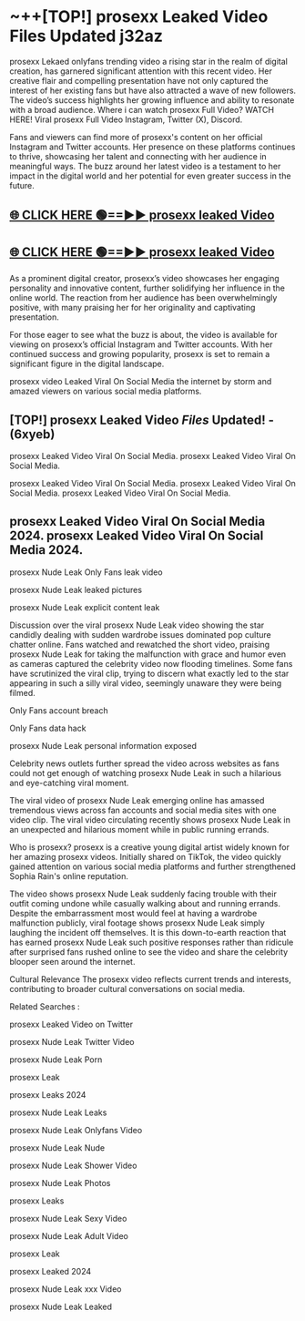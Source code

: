 # ~++[TOP!] prosexx Leaked Video Files Updated j32az

 prosexx Lekaed onlyfans trending video a rising star in the realm of digital creation, has garnered significant attention with this recent video. Her creative flair and compelling presentation have not only captured the interest of her existing fans but have also attracted a wave of new followers. The video’s success highlights her growing influence and ability to resonate with a broad audience.
Where i can watch  prosexx Full Video? WATCH HERE! Viral  prosexx Full Video Instagram, Twitter (X), Discord.


Fans and viewers can find more of  prosexx's content on her official Instagram and Twitter accounts. Her presence on these platforms continues to thrive, showcasing her talent and connecting with her audience in meaningful ways. The buzz around her latest video is a testament to her impact in the digital world and her potential for even greater success in the future.


## [🌐 CLICK HERE 🟢==►►  prosexx leaked Video ](https://onlyclips.site?title=prosexx&ref=git)

## [🌐 CLICK HERE 🟢==►►  prosexx leaked Video ](https://onlyclips.site?title=prosexx&ref=git)


As a prominent digital creator,  prosexx’s video showcases her engaging personality and innovative content, further solidifying her influence in the online world. The reaction from her audience has been overwhelmingly positive, with many praising her for her originality and captivating presentation.

For those eager to see what the buzz is about, the video is available for viewing on  prosexx’s official Instagram and Twitter accounts. With her continued success and growing popularity,  prosexx is set to remain a significant figure in the digital landscape.


  prosexx video Leaked Viral On Social Media the internet by storm and amazed viewers on various social media platforms.


## [TOP!]  prosexx Leaked Video *Files* Updated! - (6xyeb) 

 prosexx Leaked Video Viral On Social Media. prosexx Leaked Video Viral On Social Media.

 prosexx Leaked Video Viral On Social Media. prosexx Leaked Video Viral On Social Media. prosexx Leaked Video Viral On Social Media.


##  prosexx Leaked Video Viral On Social Media 2024. prosexx Leaked Video Viral On Social Media 2024.
 prosexx Nude Leak Only Fans leak video

 prosexx Nude Leak leaked pictures

 prosexx Nude Leak explicit content leak

Discussion over the viral  prosexx Nude Leak video showing the star candidly dealing with sudden wardrobe issues dominated pop culture chatter online. Fans watched and rewatched the short video, praising  prosexx Nude Leak for taking the malfunction with grace and humor even as cameras captured the celebrity video now flooding timelines. Some fans have scrutinized the viral clip, trying to discern what exactly led to the star appearing in such a silly viral video, seemingly unaware they were being filmed.


Only Fans account breach

Only Fans data hack

 prosexx Nude Leak personal information exposed

Celebrity news outlets further spread the video across websites as fans could not get enough of watching  prosexx Nude Leak in such a hilarious and eye-catching viral moment.


The viral video of  prosexx Nude Leak emerging online has amassed tremendous views across fan accounts and social media sites with one video clip. The viral video circulating recently shows  prosexx Nude Leak in an unexpected and hilarious moment while in public running errands.


Who is  prosexx?  prosexx is a creative young digital artist widely known for her amazing  prosexx videos. Initially shared on TikTok, the video quickly gained attention on various social media platforms and further strengthened Sophia Rain's online reputation.

The video shows  prosexx Nude Leak suddenly facing trouble with their outfit coming undone while casually walking about and running errands. Despite the embarrassment most would feel at having a wardrobe malfunction publicly, viral footage shows  prosexx Nude Leak simply laughing the incident off themselves. It is this down-to-earth reaction that has earned  prosexx Nude Leak such positive responses rather than ridicule after surprised fans rushed online to see the video and share the celebrity blooper seen around the internet.

Cultural Relevance The  prosexx video reflects current trends and interests, contributing to broader cultural conversations on social media.

Related Searches :

 prosexx Leaked Video on Twitter

 prosexx Nude Leak Twitter Video

 prosexx Nude Leak Porn

 prosexx Leak 

 prosexx Leaks 2024

 prosexx Nude Leak Leaks

 prosexx Nude Leak Onlyfans Video

 prosexx Nude Leak Nude

 prosexx Nude Leak Shower Video

 prosexx Nude Leak Photos

 prosexx Leaks

 prosexx Nude Leak Sexy Video

 prosexx Nude Leak Adult Video

 prosexx Leak

 prosexx Leaked 2024

 prosexx Nude Leak xxx Video

 prosexx Nude Leak Leaked